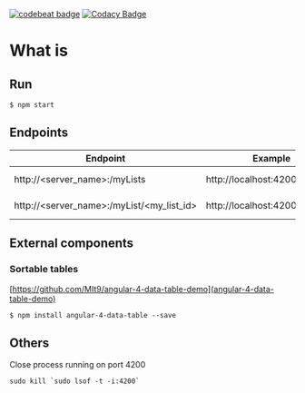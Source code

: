 [![codebeat badge](https://codebeat.co/badges/552a9896-b7a5-4cda-9359-098d4d7cd815)](https://codebeat.co/projects/github-com-joelpintomata-listplusui-master) [![Codacy Badge](https://api.codacy.com/project/badge/Grade/fbc67c42bc7a4fc8a053bf3e7e0acb3b)](https://www.codacy.com/app/joelmatacv/listPlusUI?utm_source=github.com&amp;utm_medium=referral&amp;utm_content=JoelPintoMata/listPlusUI&amp;utm_campaign=Badge_Grade) 

# What is

## Run
```
$ npm start
```

## Endpoints
Endpoint | Example | Description
-------- | ------- | -----------
http://<server_name>:<port>/myLists | http://localhost:4200/myLists | My lists available
http://<server_name>:<port>/myList/<my_list_id> | http://localhost:4200/myList/1 | My list details

## External components

### Sortable tables
[https://github.com/MIt9/angular-4-data-table-demo](angular-4-data-table-demo)

```
$ npm install angular-4-data-table --save
```

## Others
Close process running on port 4200
```
sudo kill `sudo lsof -t -i:4200`
```

